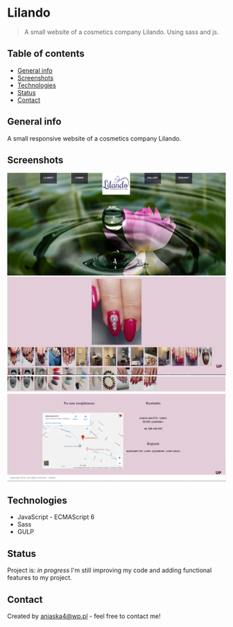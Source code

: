 # Lilando
>A small website of a cosmetics company Lilando. Using sass and js.


## Table of contents
* [General info](#general-info)
* [Screenshots](#screenshots)
* [Technologies](#technologies)
* [Status](#status)
* [Contact](#contact)

## General info
A small responsive website of a cosmetics company Lilando. 

## Screenshots
![Example screenshot](./img/print_screen_1.png)
![Example screenshot](./img/print_screen_2.png)
![Example screenshot](./img/print_screen_3.png)

## Technologies
* JavaScript - ECMAScript 6
* Sass
* GULP

## Status
Project is: _in progress_
I'm still improving my code and adding functional features to my project.



## Contact
Created by [aniaska4@wp.pl](https://www.linkedin.com/in/anna-belka-71793649/) - feel free to contact me!